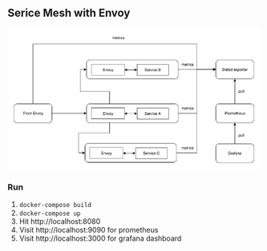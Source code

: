 ## Serice Mesh with Envoy
![setup](./envoy_monitoring.png)


### Run
1. `docker-compose build`  
2. `docker-compose up`  
3. Hit http://localhost:8080
4. Visit http://localhost:9090 for prometheus
5. Visit http://localhost:3000 for grafana dashboard
